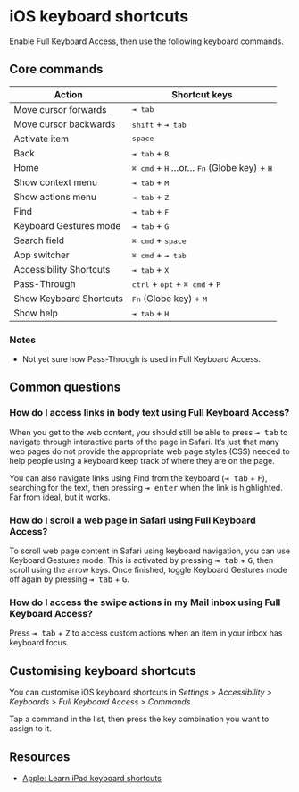 # iOS keyboard shortcuts

Enable Full Keyboard Access, then use the following keyboard commands.


## Core commands

Action                   |  Shortcut keys
-------------------------|-----------------
Move cursor forwards     | <kbd>⇥ tab</kbd>
Move cursor backwards    | <kbd>shift</kbd> + <kbd>⇥ tab</kbd>
Activate item            | <kbd>space</kbd>
Back                     | <kbd>⇥ tab</kbd> + <kbd>B</kbd>
Home                     | <kbd>⌘ cmd</kbd> + <kbd>H</kbd> …or… <kbd>Fn</kbd> (Globe key) + <kbd>H</kbd>
Show context menu        | <kbd>⇥ tab</kbd> + <kbd>M</kbd>
Show actions menu        | <kbd>⇥ tab</kbd> + <kbd>Z</kbd>
Find                     | <kbd>⇥ tab</kbd> + <kbd>F</kbd>
Keyboard Gestures mode   | <kbd>⇥ tab</kbd> + <kbd>G</kbd>
Search field             | <kbd>⌘ cmd</kbd> + <kbd>space</kbd>
App switcher             | <kbd>⌘ cmd</kbd> + <kbd>⇥ tab</kbd>
Accessibility Shortcuts  | <kbd>⇥ tab</kbd> + <kbd>X</kbd>
Pass-Through             | <kbd>ctrl</kbd> + <kbd>opt</kbd> + <kbd>⌘ cmd</kbd> + <kbd>P</kbd>
Show Keyboard Shortcuts  | <kbd>Fn</kbd> (Globe key) + <kbd>M</kbd>
Show help                | <kbd>⇥ tab</kbd> + <kbd>H</kbd>


### Notes

- Not yet sure how Pass-Through is used in Full Keyboard Access.


## Common questions

### How do I access links in body text using Full Keyboard Access?

When you get to the web content, you should still be able to press <kbd>⇥ tab</kbd> to navigate through interactive parts of the page in Safari. It’s just that many web pages do not provide the appropriate web page styles (CSS) needed to help people using a keyboard keep track of where they are on the page.

You can also navigate links using Find from the keyboard (<kbd>⇥ tab</kbd> + <kbd>F</kbd>), searching for the text, then pressing <kbd>⇥ enter</kbd> when the link is highlighted. Far from ideal, but it works.

### How do I scroll a web page in Safari using Full Keyboard Access?

To scroll web page content in Safari using keyboard navigation, you can use Keyboard Gestures mode. This is activated by pressing <kbd>⇥ tab</kbd> + <kbd>G</kbd>, then scroll using the arrow keys. Once finished, toggle Keyboard Gestures mode off again by pressing <kbd>⇥ tab</kbd> + <kbd>G</kbd>.

### How do I access the swipe actions in my Mail inbox using Full Keyboard Access?

Press <kbd>⇥ tab</kbd> + <kbd>Z</kbd> to access custom actions when an item in your inbox has keyboard focus.


## Customising keyboard shortcuts

You can customise iOS keyboard shortcuts in *Settings > Accessibility > Keyboards > Full Keyboard Access > Commands*.

Tap a command in the list, then press the key combination you want to assign to it.


## Resources

- [Apple: Learn iPad keyboard shortcuts](https://support.apple.com/en-gb/102393)
